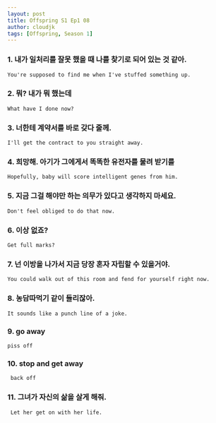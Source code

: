 ```yaml
---
layout: post
title: Offspring S1 Ep1 08
author: cloudjk
tags: [Offspring, Season 1]
---
```


### 1. 내가 일처리를 잘못 했을 때 나를 찾기로 되어 있는 것 같아.
    You're supposed to find me when I've stuffed something up.

### 2. 뭐? 내가 뭐 했는데
    What have I done now?

### 3. 너한테 계약서를 바로 갖다 줄께.
    I'll get the contract to you straight away.

### 4. 희망해. 아기가 그에게서 똑똑한 유전자를 물려 받기를
    Hopefully, baby will score intelligent genes from him.

### 5. 지금 그걸 해야만 하는 의무가 있다고 생각하지 마세요.
    Don't feel obliged to do that now.

### 6. 이상 없죠?
    Get full marks?

### 7. 넌 이방을 나가서 지금 당장 혼자 자립할 수 있을거야.
    You could walk out of this room and fend for yourself right now.

### 8. 농담따먹기 같이 들리잖아.
    It sounds like a punch line of a joke.

### 9. go away
    piss off

### 10. stop and get away
     back off

### 11. 그녀가 자신의 삶을 살게 해줘.
     Let her get on with her life. 